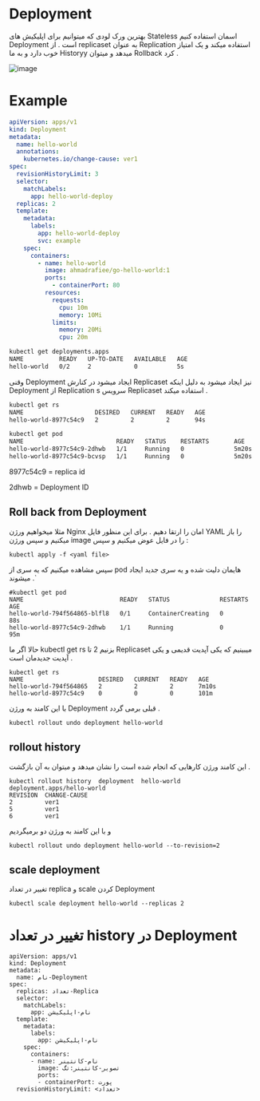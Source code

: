 # Deployment
بهترین ورک لودی که میتوانیم برای اپلیکیش های Stateless اسمان استفاده کنیم Deployment است .
از  replicaset به عنوان Replication استفاده میکند و یک امتیاز خوب دارد و به ما Historyy میدهد و میتوان Rollback کرد .


![image](https://github.com/milad6745/Kubernetes/assets/113288076/daa8e837-b801-44ee-8565-d64c15918c2c)


# Example
```yaml
apiVersion: apps/v1
kind: Deployment
metadata:
  name: hello-world
  annotations:
    kubernetes.io/change-cause: ver1
spec:
  revisionHistoryLimit: 3
  selector:
    matchLabels:
      app: hello-world-deploy
  replicas: 2
  template:
    metadata:
      labels:
        app: hello-world-deploy
        svc: example
    spec:
      containers:
        - name: hello-world
          image: ahmadrafiee/go-hello-world:1
          ports:
            - containerPort: 80
          resources:
            requests:
              cpu: 10m
              memory: 10Mi
            limits:
              memory: 20Mi
              cpu: 20m
```
```bash
kubectl get deployments.apps
NAME          READY   UP-TO-DATE   AVAILABLE   AGE
hello-world   0/2     2            0           5s
```
وقنی Deployment ایجاد میشود  در کنارش Replicaset نیز ایجاد میشود به دلیل اینکه Deployment از Replication s سرویس Replicaset استفاده میکند .
```bash
kubectl get rs
NAME                    DESIRED   CURRENT   READY   AGE
hello-world-8977c54c9   2         2         2       94s
```
```bash
kubectl get pod
NAME                          READY   STATUS    RESTARTS       AGE
hello-world-8977c54c9-2dhwb   1/1     Running   0              5m20s
hello-world-8977c54c9-bcvsp   1/1     Running   0              5m20s
```
8977c54c9 = replica id

2dhwb = Deployment ID

## Roll back from Deployment
مثلا میخواهیم ورژن Nginx امان را ارتقا دهیم . برای این منظور فایل YAML را باز میکنیم و سپس ورژن image را در فایل عوض میکنیم و سپس :
```
kubectl apply -f <yaml file>
```
سپس مشاهده میکنیم که یه سری از pod هایمان دلیت شده و یه سری جدید ایجاد میشوند .`
```
#kubectl get pod
NAME                           READY   STATUS              RESTARTS       AGE
hello-world-794f564865-blfl8   0/1     ContainerCreating   0              88s
hello-world-8977c54c9-2dhwb    1/1     Running             0              95m
```
حالا اگر ما kubectl get rs بزنیم 2 تا Replicaset میبینیم که یکی آپدیت قدیمی و یکی آپدیت جدیدمان است .
```
kubectl get rs
NAME                     DESIRED   CURRENT   READY   AGE
hello-world-794f564865   2         2         2       7m10s
hello-world-8977c54c9    0         0         0       101m
```

با این کامند به ورژن Deployment قبلی برمی گردد .
```
kubectl rollout undo deployment hello-world
```

## rollout history
این کامند ورژن کارهایی که انجام شده است را نشان میدهد و میتوان به آن بازگشت .


```
kubectl rollout history  deployment  hello-world
deployment.apps/hello-world
REVISION  CHANGE-CAUSE
2         ver1
5         ver1
6         ver1
```
و با این کامند به ورژن دو برمیگردیم
```
kubectl rollout undo deployment hello-world --to-revision=2
```

## scale deployment
 تغییر در تعداد replica و scale کردن Deployment
 ```
 kubectl scale deployment hello-world --replicas 2
```

# تغییر در تعداد history در Deployment

```
apiVersion: apps/v1
kind: Deployment
metadata:
  name: نام-Deployment
spec:
  replicas: تعداد-Replica
  selector:
    matchLabels:
      app: نام-اپلیکیشن
  template:
    metadata:
      labels:
        app: نام-اپلیکیشن
    spec:
      containers:
      - name: نام-کانتینر
        image: تصویر-کانتینر:تگ
        ports:
        - containerPort: پورت
  revisionHistoryLimit: <تعداد>
```
